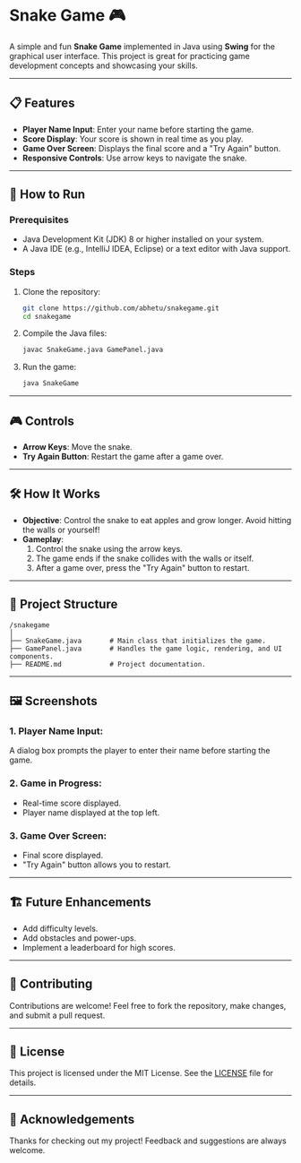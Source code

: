 
# Snake Game 🎮

A simple and fun **Snake Game** implemented in Java using **Swing** for the graphical user interface. This project is great for practicing game development concepts and showcasing your skills.

---

## 📋 Features
- **Player Name Input**: Enter your name before starting the game.
- **Score Display**: Your score is shown in real time as you play.
- **Game Over Screen**: Displays the final score and a "Try Again" button.
- **Responsive Controls**: Use arrow keys to navigate the snake.

---

## 🚀 How to Run

### Prerequisites
- Java Development Kit (JDK) 8 or higher installed on your system.
- A Java IDE (e.g., IntelliJ IDEA, Eclipse) or a text editor with Java support.

### Steps
1. Clone the repository:
   ```bash
   git clone https://github.com/abhetu/snakegame.git
   cd snakegame
   ```

2. Compile the Java files:
   ```bash
   javac SnakeGame.java GamePanel.java
   ```

3. Run the game:
   ```bash
   java SnakeGame
   ```

---

## 🎮 Controls
- **Arrow Keys**: Move the snake.
- **Try Again Button**: Restart the game after a game over.

---

## 🛠️ How It Works
- **Objective**: Control the snake to eat apples and grow longer. Avoid hitting the walls or yourself!
- **Gameplay**:
  1. Control the snake using the arrow keys.
  2. The game ends if the snake collides with the walls or itself.
  3. After a game over, press the "Try Again" button to restart.

---

## 📂 Project Structure
```
/snakegame
│
├── SnakeGame.java       # Main class that initializes the game.
├── GamePanel.java       # Handles the game logic, rendering, and UI components.
├── README.md            # Project documentation.
```

---

## 🖼️ Screenshots
### 1. Player Name Input:
A dialog box prompts the player to enter their name before starting the game.

### 2. Game in Progress:
- Real-time score displayed.
- Player name displayed at the top left.

### 3. Game Over Screen:
- Final score displayed.
- "Try Again" button allows you to restart.

---

## 🏗️ Future Enhancements
- Add difficulty levels.
- Add obstacles and power-ups.
- Implement a leaderboard for high scores.

---

## 🤝 Contributing
Contributions are welcome! Feel free to fork the repository, make changes, and submit a pull request.

---

## 📜 License
This project is licensed under the MIT License. See the [LICENSE](LICENSE) file for details.

---

## 💬 Acknowledgements
Thanks for checking out my project! Feedback and suggestions are always welcome.
